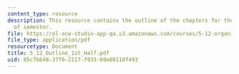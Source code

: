 ```yaml
---
content_type: resource
description: This resource contains the outline of the chapters for the first half
  of semester.
file: https://ol-ocw-studio-app-qa.s3.amazonaws.com/courses/5-12-organic-chemistry-i-spring-2003/85c7b64837f62117f93369e80110f493_5_12_Outline_1st_Half.pdf
file_type: application/pdf
resourcetype: Document
title: 5_12_Outline_1st_Half.pdf
uid: 85c7b648-37f6-2117-f933-69e80110f493
---
```

